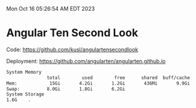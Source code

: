 Mon Oct 16 05:26:54 AM EDT 2023

# Angular Ten Second Look

Code: https://github.com/kusl/angulartensecondlook

Deployment: https://github.com/angularten/angularten.github.io

```bash
System Memory
               total        used        free      shared  buff/cache   available
Mem:            15Gi       4.2Gi       1.2Gi       436Mi       9.9Gi        10Gi
Swap:          8.0Gi       1.8Gi       6.2Gi
System Storage
1.6G	.
```
```bash
